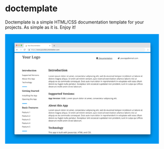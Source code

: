 # doctemplate
Doctemplate is a simple HTML/CSS documentation template for your projects. As simple as it is. Enjoy it!

![Doctemplate](/doctemplate.png)
